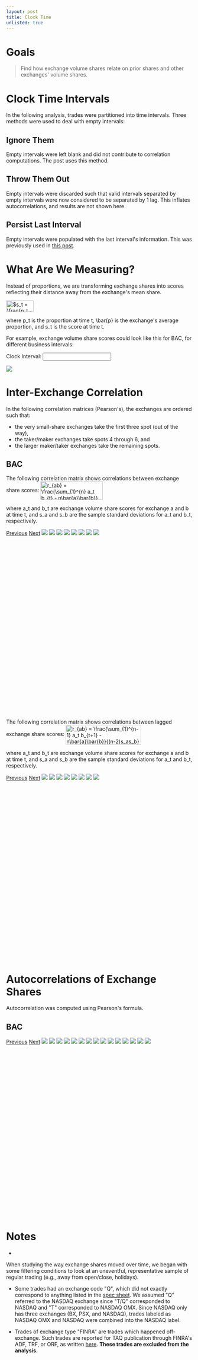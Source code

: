 ```yaml
---
layout: post
title: Clock Time
unlisted: true
---
```

<style>
    
    .slidesjs-pagination {
      margin: 6px 0 0;
      float: right;
      list-style: none;
    }

    .slidesjs-pagination li {
      float: left;
      margin: 0 1px;
    }

    .slidesjs-pagination li a {
      display: block;
      width: 13px;
      height: 0;
      padding-top: 13px;
      background-image: url(/img/pagination.png);
      background-position: 0 0;
      float: left;
      overflow: hidden;
    }

    .navbar {
      overflow: hidden
    }
  </style>
# Goals
> Find how exchange volume shares relate on prior shares and other exchanges' volume shares.

# Clock Time Intervals

In the following analysis, trades were partitioned into time intervals. Three methods were used to deal with empty intervals:

## Ignore Them
Empty intervals were left blank and did not contribute to correlation computations. The post uses this method.

## Throw Them Out
Empty intervals were discarded such that valid intervals separated by empty intervals were now considered to be separated by 1 lag. This inflates autocorrelations, and results are not shown here.

## Persist Last Interval
Empty intervals were populated with the last interval's information. This was previously used in [this post](http://teddycho.github.io/2015/05/20/where-do-volumes-come-from/).

# What Are We Measuring?
Instead of proportions, we are transforming exchange shares into scores reflecting their distance away from the exchange's mean share.

<img src="http://www.sciweavers.org/tex2img.php?eq=%24s_t%20%3D%20%5Cfrac%7Bp_t%20-%20%5Cbar%7Bp%7D%7D%7B%5Cbar%7Bp%7D%7D%24&bc=White&fc=Black&im=jpg&fs=12&ff=arev&edit=0" align="center" border="0" alt="$s_t = \frac{p_t - \bar{p}}{\bar{p}}$" width="74" height="31" />

where p_t is the proportion at time t, \bar{p} is the exchange's average proportion, and s_t is the score at time t.

For example, exchange volume share scores could look like this for BAC, for different business intervals:

<label for="amount">Clock Interval:</label>
<input type="text" id="amount" />

<div id="slider-range-min"></div>

<img id="shareGIF" src="https://raw.githubusercontent.com/TeddyCho/TAQ/master/output/anims/animationBAC10.gif">

# Inter-Exchange Correlation

In the following correlation matrices (Pearson's), the exchanges are ordered such that:

* the very small-share exchanges take the first three spot (out of the way),
* the taker/maker exchanges take spots 4 through 6, and
* the larger maker/taker exchanges take the remaining spots.

## BAC
The following correlation matrix shows correlations between exchange share scores:
<img src="http://www.sciweavers.org/tex2img.php?eq=r_%7Bab%7D%20%3D%20%5Cfrac%7B%5Csum_%7B1%7D%5E%7Bn%7D%20a_t%20b_%7Bt%7D%20-%20n%5Cbar%7Ba%7D%5Cbar%7Bb%7D%7D%7B%28n-1%29s_as_b%7D%20&bc=White&fc=Black&im=jpg&fs=12&ff=arev&edit=0" align="center" border="0" alt="r_{ab} = \frac{\sum_{1}^{n} a_t b_{t} - n\bar{a}\bar{b}}{(n-1)s_as_b} " width="168" height="50" />

where a_t and b_t are exchange volume share scores for exchange a and b at time t, and s_a and s_b are the sample standard deviations for a_t and b_t, respectively.

<div style="width:480px;height:480px;">
<div id="slides6">
      <a href="#" class="slidesjs-previous slidesjs-navigation">Previous</a>
      <a href="#" class="slidesjs-next slidesjs-navigation">Next</a>
      <img src="https://raw.githubusercontent.com/TeddyCho/TAQ/master/output/correlation/BAC/1ClockNaN/correlationMatrixUnlagged.png">
      <img src="https://raw.githubusercontent.com/TeddyCho/TAQ/master/output/correlation/BAC/10ClockNaN/correlationMatrixUnlagged.png">
      <img src="https://raw.githubusercontent.com/TeddyCho/TAQ/master/output/correlation/BAC/30ClockNaN/correlationMatrixUnlagged.png">
      <img src="https://raw.githubusercontent.com/TeddyCho/TAQ/master/output/correlation/BAC/120ClockNaN/correlationMatrixUnlagged.png">
      <img src="https://raw.githubusercontent.com/TeddyCho/TAQ/master/output/correlation/BAC/1800ClockNaN/correlationMatrixUnlagged.png">
      <img src="https://raw.githubusercontent.com/TeddyCho/TAQ/master/output/correlation/BAC/3600ClockNaN/correlationMatrixUnlagged.png">
      <img src="https://raw.githubusercontent.com/TeddyCho/TAQ/master/output/correlation/BAC/10800ClockNaN/correlationMatrixUnlagged.png">
      <img src="https://raw.githubusercontent.com/TeddyCho/TAQ/master/output/correlation/BAC/19800ClockNaN/correlationMatrixUnlagged.png">
</div>
</div>
<br>

The following correlation matrix shows correlations between lagged exchange share scores:
<img src="http://www.sciweavers.org/tex2img.php?eq=r_%7Bab%7D%20%3D%20%5Cfrac%7B%5Csum_%7B1%7D%5E%7Bn-1%7D%20a_t%20b_%7Bt%2B1%7D%20-%20n%5Cbar%7Ba%7D%5Cbar%7Bb%7D%7D%7B%28n-2%29s_as_b%7D%20&bc=White&fc=Black&im=jpg&fs=12&ff=arev&edit=0" align="center" border="0" alt="r_{ab} = \frac{\sum_{1}^{n-1} a_t b_{t+1} - n\bar{a}\bar{b}}{(n-2)s_as_b} " width="204" height="53" />

where a_t and b_t are exchange volume share scores for exchange a and b at time t, and s_a and s_b are the sample standard deviations for a_t and b_t, respectively.

<div style="width:480px;height:480px;">
<div id="slides5">
      <a href="#" class="slidesjs-previous slidesjs-navigation">Previous</a>
      <a href="#" class="slidesjs-next slidesjs-navigation">Next</a>
      <img src="https://raw.githubusercontent.com/TeddyCho/TAQ/master/output/correlation/BAC/1ClockNaN/correlationMatrixLagged.png">
      <img src="https://raw.githubusercontent.com/TeddyCho/TAQ/master/output/correlation/BAC/10ClockNaN/correlationMatrixLagged.png">
      <img src="https://raw.githubusercontent.com/TeddyCho/TAQ/master/output/correlation/BAC/30ClockNaN/correlationMatrixLagged.png">
      <img src="https://raw.githubusercontent.com/TeddyCho/TAQ/master/output/correlation/BAC/120ClockNaN/correlationMatrixLagged.png">
      <img src="https://raw.githubusercontent.com/TeddyCho/TAQ/master/output/correlation/BAC/1800ClockNaN/correlationMatrixLagged.png">
      <img src="https://raw.githubusercontent.com/TeddyCho/TAQ/master/output/correlation/BAC/3600ClockNaN/correlationMatrixLagged.png">
      <img src="https://raw.githubusercontent.com/TeddyCho/TAQ/master/output/correlation/BAC/10800ClockNaN/correlationMatrixLagged.png">
      <img src="https://raw.githubusercontent.com/TeddyCho/TAQ/master/output/correlation/BAC/19800ClockNaN/correlationMatrixLagged.png">
</div>
</div>
<br>

<!--In GOOG, of note are the positive relationships among taker/maker exchanges and the negative relationships among maker/taker exchanges. It suggest substituting going on among maker/taker exchanges and complementing going on among taker/maker exchanges.-->

# Autocorrelations of Exchange Shares

Autocorrelation was computed using Pearson's formula.

## BAC
<div style="width:480px;height:480px;">
<div id="slides3">
      <a href="#" class="slidesjs-previous slidesjs-navigation">Previous</a>
      <a href="#" class="slidesjs-next slidesjs-navigation">Next</a>
    <img src="https://raw.githubusercontent.com/TeddyCho/TAQ/master/output/correlation/BAC/30ClockNaN/acfBATS.BYX.png">
    <img src="https://raw.githubusercontent.com/TeddyCho/TAQ/master/output/correlation/BAC/30ClockNaN/acfBATS.BZX.png">
    <img src="https://raw.githubusercontent.com/TeddyCho/TAQ/master/output/correlation/BAC/30ClockNaN/acfBATS.EDGA.png">
    <img src="https://raw.githubusercontent.com/TeddyCho/TAQ/master/output/correlation/BAC/30ClockNaN/acfBATS.EDGX.png">
    <img src="https://raw.githubusercontent.com/TeddyCho/TAQ/master/output/correlation/BAC/30ClockNaN/acfCBSX.png">
    <img src="https://raw.githubusercontent.com/TeddyCho/TAQ/master/output/correlation/BAC/30ClockNaN/acfCHX.png">
    <img src="https://raw.githubusercontent.com/TeddyCho/TAQ/master/output/correlation/BAC/30ClockNaN/acfNASDAQ.BX.png">
    <img src="https://raw.githubusercontent.com/TeddyCho/TAQ/master/output/correlation/BAC/30ClockNaN/acfNASDAQ.PSX.png">
    <img src="https://raw.githubusercontent.com/TeddyCho/TAQ/master/output/correlation/BAC/30ClockNaN/acfNASDAQ.png">
    <img src="https://raw.githubusercontent.com/TeddyCho/TAQ/master/output/correlation/BAC/30ClockNaN/acfNSX.png">
    <img src="https://raw.githubusercontent.com/TeddyCho/TAQ/master/output/correlation/BAC/30ClockNaN/acfNYSE.Arca.png">
    <img src="https://raw.githubusercontent.com/TeddyCho/TAQ/master/output/correlation/BAC/30ClockNaN/acfNYSE.png">
    <img src="https://raw.githubusercontent.com/TeddyCho/TAQ/master/output/correlation/BAC/30ClockNaN/acfMakerTaker.png">
    <img src="https://raw.githubusercontent.com/TeddyCho/TAQ/master/output/correlation/BAC/30ClockNaN/acfTakerMaker.png">
    <img src="https://raw.githubusercontent.com/TeddyCho/TAQ/master/output/correlation/BAC/30ClockNaN/acfNonNYSEMakerTaker.png">
</div>
</div>

<!--
## GOOG
<div style="width:480px;height:480px;">
<div id="slides4">
      <a href="#" class="slidesjs-previous slidesjs-navigation">Previous</a>
      <a href="#" class="slidesjs-next slidesjs-navigation">Next</a>
    <img src="https://raw.githubusercontent.com/TeddyCho/TAQ/master/output/correlation/GOOG/10ClockNaN/acfBATS.BYX.png">
    <img src="https://raw.githubusercontent.com/TeddyCho/TAQ/master/output/correlation/GOOG/10ClockNaN/acfBATS.BZX.png">
    <img src="https://raw.githubusercontent.com/TeddyCho/TAQ/master/output/correlation/GOOG/10ClockNaN/acfBATS.EDGA.png">
    <img src="https://raw.githubusercontent.com/TeddyCho/TAQ/master/output/correlation/GOOG/10ClockNaN/acfBATS.EDGX.png">
    <img src="https://raw.githubusercontent.com/TeddyCho/TAQ/master/output/correlation/GOOG/10ClockNaN/acfCBSX.png">
    <img src="https://raw.githubusercontent.com/TeddyCho/TAQ/master/output/correlation/GOOG/10ClockNaN/acfCHX.png">
    <img src="https://raw.githubusercontent.com/TeddyCho/TAQ/master/output/correlation/GOOG/10ClockNaN/acfNASDAQ.BX.png">
    <img src="https://raw.githubusercontent.com/TeddyCho/TAQ/master/output/correlation/GOOG/10ClockNaN/acfNASDAQ.PSX.png">
    <img src="https://raw.githubusercontent.com/TeddyCho/TAQ/master/output/correlation/GOOG/10ClockNaN/acfNASDAQ.png">
    <img src="https://raw.githubusercontent.com/TeddyCho/TAQ/master/output/correlation/GOOG/10ClockNaN/acfNSX.png">
    <img src="https://raw.githubusercontent.com/TeddyCho/TAQ/master/output/correlation/GOOG/10ClockNaN/acfNYSE.Arca.png">
    <img src="https://raw.githubusercontent.com/TeddyCho/TAQ/master/output/correlation/GOOG/10ClockNaN/acfMakerTaker.png">
    <img src="https://raw.githubusercontent.com/TeddyCho/TAQ/master/output/correlation/GOOG/10ClockNaN/acfTakerMaker.png">
</div>
</div>
-->

<!--
# Data
The TAQ data covered the following time frame and symbols:
<table>
  <thead>
    <tr>      <th>Timeframe</th> <th>NASDAQ</th> <th>NYSE</th> <th>Arca</th> <th>NYSEMKT</th>   </tr>
  </thead>
  <tbody>
    <tr>      <td>01-Jan-2014 to 31-Dec-2014</td>
      <td>AMD, GOOG, GT, NDAQ, STLD, TSLA, WFM</td> 
      <td>BAC, BHP, BRKA, CVS, FE, GE, <br/> LTM, LUV, T, WSM, XOM</td> 
      <td>SLV, TBF</td> 
      <td>CCF, LIQT, ONP, ONVO</td> 
    </tr>
  </tbody>
</table>
-->

<!--
# Exchanges

<table>
  <thead>
    <tr><th>Exchange</th> <th>Fee Structure</th> <th>Profile</th> </tr>
  </thead>
  <tbody>
    <tr bgcolor="#FFB599"><td>NYSE</td><td>Maker/Taker</td><td>Largest stock exchange by volume, geared for trading stock in medium and large cap companies. Features a physical trading floor.  Owned by Intercontinental Exchange (ICE).</td></tr>
    <tr bgcolor="#FFB599"><td>NYSE Arca</td><td>Maker/Taker</td><td>ICE's fully electronic exchange.</td></tr>
    <tr bgcolor="#FFB599"><td>NYSE MKT</td><td>Maker/Taker</td><td>ICE's exchange for small-cap companies following the NYSE exchange model.</td></tr>
    <tr bgcolor="#FFCE96"><td>NASDAQ</td><td>Maker/Taker</td><td>Second largest stock exchange by volume.</td></tr>
    <tr bgcolor="#FFCE96"><td>NASDAQ OMX BX</td><td><a href="http://www.nasdaqtrader.com/Trader.aspx?id=bx_pricing">Taker/Maker</a></td><td>NASDAQ's alternative exchange offering rebates for taking liquidity.</td></tr>
    <tr bgcolor="#FFCE96"><td>NASDAQ PSX</td><td>Maker/Taker</td><td>NASDAQ's alternative exchange offering pro rata allocation.</td></tr>
    <tr bgcolor="#FFF59A"><td>BATS BZX</td><td>Maker/Taker</td><td>BATS's flagship electronic exchange.</td></tr>
    <tr bgcolor="#FFF59A"><td>BATS BYX</td><td><a href="https://batstrading.com/resources/regulation/rule_book/BYX_Fee_Schedule.pdf">Taker/Maker</a></td><td>BATS's alternative electronic exchange offering rebates for taking liquidity.</td></tr>
    <tr bgcolor="#FFF59A"><td>BATS EDGA</td><td>Maker/Taker</td><td>BATS's alternative electronic exchange .</td></tr>
    <tr bgcolor="#FFF59A"><td>BATS EDGX</td><td><a href="http://www.batsglobalmarkets.com/us/equities/membership/fee_schedule/edga/">Taker/Maker</a></td><td>BATS's alternative electronic exchange offering rebates for.</td></tr>
    <tr bgcolor="#CBFF8A"><td>CHX</td><td>Maker/Taker</td><td>Fully electronic exchange, with market share < 1%. The only current exchange not owned by BATS, ICE, or NASDAQ.</td></tr>
    <tr bgcolor="#C2F7F1"><td>CBSX</td><td><a href="http://www.cboe.com/publish/cbsxfeeschedule/cbsxfeeschedule.pdf">Neutral</a></td><td>CBOE's electronic stock exchange, which was <a href="http://www.bloomberg.com/news/articles/2014-05-02/national-stock-exchange-files-with-sec-to-halt-operations">closed in April 2014</a>.</td></tr>
    <tr bgcolor="#D3B5E3"><td>NSX</td><td><a href="http://www.nsx.com/images/documents/bylaws/FeeSchedule04152014.pdf">Taker/Maker</a></td><td>Electronic exchange which <a href="http://www.reuters.com/article/2015/02/13/us-nationalstockexchange-cboe-holdings-idUSKBN0LH2BF20150213">closed in May 2014</a>. Undergoing actions <a href="http://www.nsx.com/index.php/news-views/376-expedited-process-for-reinstatement-as-etp-holder">to be reinstated</a>.</td></tr>
  </tbody>
</table>
-->

# Notes
* 
When studying the way exchange shares moved over time, we began with some filtering conditions to look at an uneventful, representative sample of regular trading (e.g., away from open/close, holidays).

* Some trades had an exchange code "Q", which did not exactly correspond to anything listed in the [spec sheet](www.nyxdata.com/doc/224904). We assumed "Q" referred to the NASDAQ exchange since "T/Q" corresponded to NASDAQ and "T" corresponded to NASDAQ OMX. Since NASDAQ only has three exchanges (BX, PSX, and NASDAQ), trades labeled as NASDAQ OMX and NASDAQ were combined into the NASDAQ label.

* Trades of exchange type "FINRA" are trades which happened off-exchange. Such trades are reported for TAQ publication through FINRA's ADF, TRF, or ORF, as written [here](http://www.finra.org/industry/trade-reporting-faq#100). <strong>These trades are excluded from the analysis.</strong>


<script>
$(function(){
    var secondsToPrettyArray = ["1 second", "10 seconds", "120 seconds", "1800 seconds", "3600 seconds", "10800 seconds", "19800 seconds"];
  var secondsArray = [1, 10, 120, 1800, 3600, 10800, 19800];
    $("#slider-range-min").slider({
        range: "min",
        value: 0,
        min:   0,
        max:   secondsArray.length - 1,
        slide: function (event, ui) {
            $("#amount").val(secondsToPrettyArray[ui.value] );
            switchShareGIF(secondsArray[ui.value] );
        }
    });
    $("#amount").val(secondsToPrettyArray[$("#slider-range-min").slider("value")]);
    secondsToPrettyArray[secondsArray[$("#slider-range-min").slider("value")]] 

function switchShareGIF(secVal)
{
  myFilePrefix = "https://raw.githubusercontent.com/TeddyCho/TAQ/master/output/anims/animation"
  mySymbol = "BAC"
  $("#shareGIF").attr("src",myFilePrefix.concat(mySymbol).concat(secVal).concat(".gif"));  
}

  $('#tablediv1').hide();
  $('#tablediv2').hide();
  $('#tablediv3').hide();
  $('#tablediv4').hide();
  $('#tablediv5').hide();
  $('#tablediv6').hide();
  $('button').click(function() {
    if ($(this).text() == 'Toggle to Chart') {
      $(this).next().toggle();
      $(this).next().next().fadeToggle("fast");
      $(this).text('Toggle to Table');
    } else {
      $(this).next().next().toggle();
      $(this).next().fadeToggle("fast");
      $(this).text('Toggle to Chart');
    }
  });
  $("#slides").slidesjs({
      width: 300, height: 250,
        navigation: {
          active: false,
          effect: "fade"
        },
        pagination: {
          effect: "fade"
        },
        effect: {
          fade: {
            speed: 100
          }
        }
      }
    );
  $("#slides2").slidesjs({
      width: 300, height: 250,
        navigation: {
          active: false,
          effect: "fade"
        },
        pagination: {
          effect: "fade"
        },
        effect: {
          fade: {
            speed: 100
          }
        }
      }
    );
  $("#slides3").slidesjs({
      width: 480, height: 480,
        navigation: {
          active: false,
          effect: "fade"
        },
        pagination: {
          effect: "fade"
        },
        effect: {
          fade: {
            speed: 100
          }
        }
      }
    );
  $("#slides4").slidesjs({
      width: 480, height: 480,
        navigation: {
          active: false,
          effect: "fade"
        },
        pagination: {
          effect: "fade"
        },
        effect: {
          fade: {
            speed: 100
          }
        }
      }
    );
  $("#slides5").slidesjs({
      width: 480, height: 480,
        navigation: {
          active: false,
          effect: "fade"
        },
        pagination: {
          effect: "fade"
        },
        effect: {
          fade: {
            speed: 100
          }
        }
      }
    );
  $("#slides6").slidesjs({
      width: 480, height: 480,
        navigation: {
          active: false,
          effect: "fade"
        },
        pagination: {
          effect: "fade"
        },
        effect: {
          fade: {
            speed: 100
          }
        }
      }
    );
  $("#slides7").slidesjs({
      width: 480, height: 480,
        navigation: {
          active: false,
          effect: "fade"
        },
        pagination: {
          effect: "fade"
        },
        effect: {
          fade: {
            speed: 100
          }
        }
      }
    );
var myData1 = [
      ["BATS","0.14446911111026","0.116073690071653","0.108118912666049"," 0.0560365065805209 "],
      ["BATS Y","0.0711826015760951","0.0384401636548427","0.061150738754358"," 0.0328836396755233 "],
      ["CBOE","0.00148759944354625","0.00125921545104189","0.00164971453163631"," 0.00223600944792826 "],
      ["Chicago","0.018097387622094","0.00604409545356514","0.0101006261386684"," 0.00951469320408402 "],
      ["Direct Edge A","0.0788762014052909","0.035808343771384","0.0616367444048279"," 0.0348526850689444 "],
      ["Direct Edge X","0.144061681892251","0.145732423385975","0.135344105169506"," 0.316571739232819 "],
      ["NASDAQ","0","0.443025948637689","0"," 0 "],
      ["NASDAQ OMX","0.181439041323123","0","0.177687690928391"," 0.190874518080547 "],
      ["NASDAQ OMX BX","0.0781438856458809","0.0404254144946999","0.0667459469845516"," 0.0165290576545244 "],
      ["NASDAQ OMX PSX","0.0181632697010777","0.00693137962203041","0.00879343535453272"," 0.00163112189112846 "],
      ["National","0.00181356454113983","0.00196093643726226","0.00457641663121721"," 0.0175532635503001 "],
      ["NYSE","0","0","0.250785535694706"," 0 "],
      ["NYSE Arca SM","0.260643898242613","0.161077042268921","0.113410132741556"," 0.183775222489043 "],
      ["NYSE MKT","0.00162175749662837","0.00322134675093503","0"," 0.137541543124637 "]
    ],
    container1 = document.querySelector('#tablediv1');
var hot1 = new Handsontable(container1, {
    data: myData1,
    columnSorting: true,
    rowHeaders: true,
    colHeaders: ["Exchange","Arca","NASDAQ","NYSE"," NYSEMKT "],
    contextMenu: true,
    columns: [
      {data: 0, type: 'text'},
      {data: 1, type: 'numeric', format: '0.00%'},
      {data: 2, type: 'numeric', format: '0.00%'},
      {data: 3, type: 'numeric', format: '0.00%'},
      {data: 4, type: 'numeric', format: '0.00%'}
    ]
  });
  
  var myData2 = [
    ["BATS","0.0806521152866501","0.12800625770208","0.135469794502628","0.163387184158113","0.0750055891253632"," 0.135742135882178 "],
    ["BATS Y","0.0314451559762132","0.0406009758388476","0.0424387033774359","0.058117293548598","0.0306677992669552"," 0.0362279138177863 "],
    ["CBOE","0.000820476176806325","0.00166774652826138","0.00203923337760505","0.00111297619785575","0.000784058264141885"," 0.00154789177966429 "],
    ["Chicago","0.00612760764271581","0.0088749428021301","0.000601336239394767","0.000692959875930365","0.00695311932856728"," 0.00746064109611972 "],
    ["Direct Edge A","0.0316615186826698","0.0425621998848211","0.0407161139669472","0.0463733237760386","0.0261588322847568"," 0.0363293889720277 "],
    ["Direct Edge X","0.128766059023721","0.0968793908779195","0.0776418061710318","0.0831775507759678","0.252395543319794"," 0.118346222229369 "],
    ["NASDAQ","0.493177806351307","0.463253589342193","0.505790275671493","0.438580141631013","0.374439582888612"," 0.47396539761135 "],
    ["NASDAQ OMX BX","0.05193711790922","0.039662922315642","0.0419820738071721","0.0504459828790787","0.039891791282688"," 0.0312652447573276 "],
    ["NASDAQ OMX PSX","0.00463900859732473","0.00771989031347727","0.00450457294390121","0.00987013047735106","0.00668731868486039"," 0.00650499351138754 "],
    ["National","0.00236836755430039","0.00200118808823308","0.00201202455506011","0.00161079747896695","0.00239883770659699"," 0.0014666503995349 "],
    ["NYSE Arca SM","0.168404766799072","0.156123906689075","0.146804065387331","0.139263662633021","0.184617527847664"," 0.151143519943256 "],
    ["NYSE MKT","0","0.0126469896173193","0","0.00736799656806552","0"," 0 "]
    ],
    container2 = document.querySelector('#tablediv2');
var hot2 = new Handsontable(container2, {
    data: myData2,
    columnSorting: true,
    rowHeaders: true,
    colHeaders: ["Exchange","GOOG","GT","NDAQ","STLD","TSLA"," WFM "],
    contextMenu: true,
    columns: [
      {data: 0, type: 'text'},
      {data: 1, type: 'numeric', format: '0.00%'},
      {data: 2, type: 'numeric', format: '0.00%'},
      {data: 3, type: 'numeric', format: '0.00%'},
      {data: 4, type: 'numeric', format: '0.00%'},
      {data: 5, type: 'numeric', format: '0.00%'},
      {data: 6, type: 'numeric', format: '0.00%'}
    ]
  });
  
  var myData3 = [
    ["BATS","0.14444321585521"," 0.144717622545373 "],
    ["BATS Y","0.0729249451145133"," 0.0544616891018889 "],
    ["CBOE","0.0015353514225791"," 0.00102933352510206 "],
    ["Chicago","0.0199825622150203"," 5.75490336182118e-06 "],
    ["Direct Edge A","0.0791772488567529"," 0.0759871109501171 "],
    ["Direct Edge X","0.135128073331646"," 0.229795685277318 "],
    ["NASDAQ OMX","0.18288614800685"," 0.167551456202331 "],
    ["NASDAQ OMX BX","0.0792063196274206"," 0.0679479253066949 "],
    ["NASDAQ OMX PSX","0.0184050180570935"," 0.0158432604649004 "],
    ["National","0.00181208323542482"," 0.00182778032732785 "],
    ["NYSE Arca SM","0.262708287277478"," 0.240832381395585 "],
    ["NYSE MKT","0.00179074700001166"," 0 "]
    ],
    container3 = document.querySelector('#tablediv3');
var hot3 = new Handsontable(container3, {
    data: myData3,
    columnSorting: true,
    rowHeaders: true,
    colHeaders: ["Exchange","SLV", "TBF"],
    contextMenu: true,
    columns: [
      {data: 0, type: 'text'},
      {data: 1, type: 'numeric', format: '0.00%'},
      {data: 2, type: 'numeric', format: '0.00%'}
    ]
  });
  
  var myData4 = [
    ["BATS","0.0463490828512692","0.0416419322897192","0.0229622472456781"," 0.0580457017340001 "],
["BATS Y","0.0648317602442434","0.0139494984310874","0.0233308606823946"," 0.0344591534809727 "],
["CBOE","0.0192682368542373","0","0.000613308800981294"," 0.00235153595140711 "],
["Chicago","0","0","0"," 0.0105744371299927 "],
["Direct Edge A","0.0616508354763381","0.012502095875601","0.0110569754739295"," 0.0370716039744583 "],
["Direct Edge X","0.196744495441928","0.342593916540914","0.421875365829563"," 0.312729430316456 "],
["NASDAQ OMX","0.127782906183137","0.17458690444147","0.139433814329612"," 0.193796994334966 "],
["NASDAQ OMX BX","0.0174370558392","0.00513541284791027","0.00762952722114579"," 0.017663864623371 "],
["NASDAQ OMX PSX","0.00380636335402726","0.000683590380042636","0.00218655437519309"," 0.00168232855498956 "],
["National","0.0159884455057079","0.00755327177853263","0.0074781986994884"," 0.0186166100172551 "],
["NYSE Arca SM","0.221417080491367","0.198561691413223","0.125688616154919"," 0.183684130225264 "],
["NYSE MKT","0.224723737758544","0.2027916860015","0.237744531187095"," 0.129324209656868 "]
    ],
    container4 = document.querySelector('#tablediv4');
var hot4 = new Handsontable(container4, {
    data: myData4,
    columnSorting: true,
    rowHeaders: true,
    colHeaders: ["Exchange","CCF","LIQT","ONP"," ONVO "],
    contextMenu: true,
    columns: [
      {data: 0, type: 'text'},
      {data: 1, type: 'numeric', format: '0.00%'},
      {data: 2, type: 'numeric', format: '0.00%'},
      {data: 3, type: 'numeric', format: '0.00%'},
      {data: 4, type: 'numeric', format: '0.00%'}
    ]
  });
  
  var myData5 = [
    ["BATS","0","0","0"," 0 "],
    ["BATS Y","0","0","0"," 0 "],
    ["CBOE","0","0","0"," 0 "],
    ["Chicago","0","0","0"," 0 "],
    ["Direct Edge A","0","0","0"," 0 "],
    ["Direct Edge X","0","0","0"," 0 "],
    ["NASDAQ","0","0.997080771565829","0"," 0 "],
    ["NASDAQ OMX","0.0016175949901403","0","0.000761553444762899"," 0.00886797920446521 "],
    ["NASDAQ OMX BX","0","0","0"," 0 "],
    ["NASDAQ OMX PSX","0","0","0"," 0 "],
    ["National","0","0","0"," 0 "],
    ["NYSE","0","0","0.998140595833068"," 0 "],
    ["NYSE Arca SM","0.99838240500986","0.00291922843417105","0.00109785072216892"," 0.0108586847524712 "],
    ["NYSE MKT","0","0","0"," 0.980273336043064 "]
    ],
    container5 = document.querySelector('#tablediv5');
var hot5 = new Handsontable(container5, {
    data: myData5,
    columnSorting: true,
    rowHeaders: true,
    colHeaders: ["Exchange","Arca","NASDAQ","NYSE"," NYSEMKT "],
    contextMenu: true,
    columns: [
      {data: 0, type: 'text'},
      {data: 1, type: 'numeric', format: '0.00%'},
      {data: 2, type: 'numeric', format: '0.00%'},
      {data: 3, type: 'numeric', format: '0.00%'},
      {data: 4, type: 'numeric', format: '0.00%'}
    ]
  });
});
</script>

